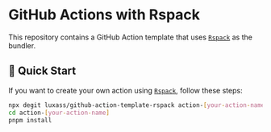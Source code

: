 # GitHub Actions with Rspack

This repository contains a GitHub Action template that uses [`Rspack`](https://rspack.dev) as the bundler.

## 🚀 Quick Start

If you want to create your own action using [`Rspack`](https://rspack.dev), follow these steps:

```bash
npx degit luxass/github-action-template-rspack action-[your-action-name]
cd action-[your-action-name]
pnpm install
```
